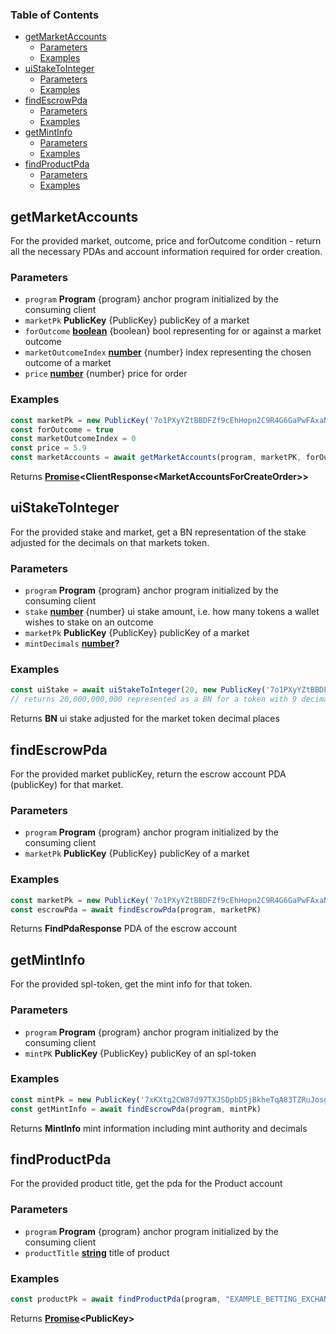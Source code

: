 <!-- Generated by documentation.js. Update this documentation by updating the source code. -->

### Table of Contents

*   [getMarketAccounts][1]
    *   [Parameters][2]
    *   [Examples][3]
*   [uiStakeToInteger][4]
    *   [Parameters][5]
    *   [Examples][6]
*   [findEscrowPda][7]
    *   [Parameters][8]
    *   [Examples][9]
*   [getMintInfo][10]
    *   [Parameters][11]
    *   [Examples][12]
*   [findProductPda][13]
    *   [Parameters][14]
    *   [Examples][15]

## getMarketAccounts

For the provided market, outcome, price and forOutcome condition - return all the necessary PDAs and account information required for order creation.

### Parameters

*   `program` **Program** {program} anchor program initialized by the consuming client
*   `marketPk` **PublicKey** {PublicKey} publicKey of a market
*   `forOutcome` **[boolean][16]** {boolean} bool representing for or against a market outcome
*   `marketOutcomeIndex` **[number][17]** {number} index representing the chosen outcome of a market
*   `price` **[number][17]** {number} price for order

### Examples

```javascript
const marketPk = new PublicKey('7o1PXyYZtBBDFZf9cEhHopn2C9R4G6GaPwFAxaNWM33D')
const forOutcome = true
const marketOutcomeIndex = 0
const price = 5.9
const marketAccounts = await getMarketAccounts(program, marketPK, forOutcome, marketOutcomeIndex, price)
```

Returns **[Promise][18]\<ClientResponse\<MarketAccountsForCreateOrder>>**&#x20;

## uiStakeToInteger

For the provided stake and market, get a BN representation of the stake adjusted for the decimals on that markets token.

### Parameters

*   `program` **Program** {program} anchor program initialized by the consuming client
*   `stake` **[number][17]** {number} ui stake amount, i.e. how many tokens a wallet wishes to stake on an outcome
*   `marketPk` **PublicKey** {PublicKey} publicKey of a market
*   `mintDecimals` **[number][17]?**&#x20;

### Examples

```javascript
const uiStake = await uiStakeToInteger(20, new PublicKey('7o1PXyYZtBBDFZf9cEhHopn2C9R4G6GaPwFAxaNWM33D'), program)
// returns 20,000,000,000 represented as a BN for a token with 9 decimals
```

Returns **BN** ui stake adjusted for the market token decimal places

## findEscrowPda

For the provided market publicKey, return the escrow account PDA (publicKey) for that market.

### Parameters

*   `program` **Program** {program} anchor program initialized by the consuming client
*   `marketPk` **PublicKey** {PublicKey} publicKey of a market

### Examples

```javascript
const marketPk = new PublicKey('7o1PXyYZtBBDFZf9cEhHopn2C9R4G6GaPwFAxaNWM33D')
const escrowPda = await findEscrowPda(program, marketPK)
```

Returns **FindPdaResponse** PDA of the escrow account

## getMintInfo

For the provided spl-token, get the mint info for that token.

### Parameters

*   `program` **Program** {program} anchor program initialized by the consuming client
*   `mintPK` **PublicKey** {PublicKey} publicKey of an spl-token

### Examples

```javascript
const mintPk = new PublicKey('7xKXtg2CW87d97TXJSDpbD5jBkheTqA83TZRuJosgAsU')
const getMintInfo = await findEscrowPda(program, mintPk)
```

Returns **MintInfo** mint information including mint authority and decimals

## findProductPda

For the provided product title, get the pda for the Product account

### Parameters

*   `program` **Program** {program} anchor program initialized by the consuming client
*   `productTitle` **[string][19]** title of product

### Examples

```javascript
const productPk = await findProductPda(program, "EXAMPLE_BETTING_EXCHANGE")
```

Returns **[Promise][18]\<PublicKey>**&#x20;

[1]: #getmarketaccounts

[2]: #parameters

[3]: #examples

[4]: #uistaketointeger

[5]: #parameters-1

[6]: #examples-1

[7]: #findescrowpda

[8]: #parameters-2

[9]: #examples-2

[10]: #getmintinfo

[11]: #parameters-3

[12]: #examples-3

[13]: #findproductpda

[14]: #parameters-4

[15]: #examples-4

[16]: https://developer.mozilla.org/docs/Web/JavaScript/Reference/Global_Objects/Boolean

[17]: https://developer.mozilla.org/docs/Web/JavaScript/Reference/Global_Objects/Number

[18]: https://developer.mozilla.org/docs/Web/JavaScript/Reference/Global_Objects/Promise

[19]: https://developer.mozilla.org/docs/Web/JavaScript/Reference/Global_Objects/String
